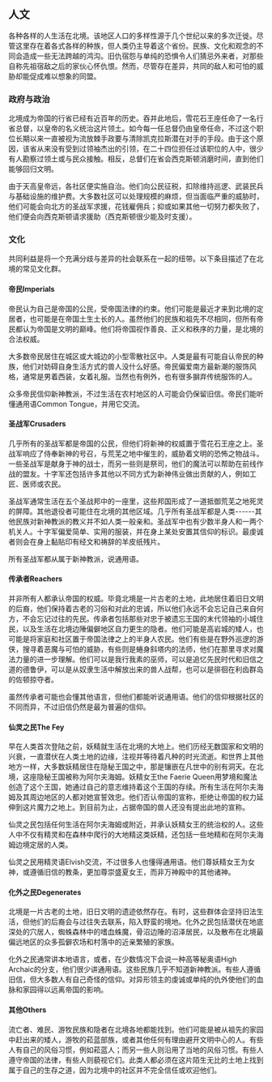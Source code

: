 ## 人文

各种各样的人生活在北境。该地区人口的多样性源于几个世纪以来的多次迁徙。尽管这里存在着各式各样的种族，但人类仍主导着这个省份。民族、文化和观念的不同会造成一些无法跨越的鸿沟。旧仇宿怨与单纯的恐惧令人们猜忌外来者，对那些自称先祖宿敌之后的家伙心怀仇恨。然而，尽管存在差异，共同的敌人和可怕的威胁却能促成难以想象的同盟。

### 政府与政治

北境成为帝国的行省已经有近百年的历史。吞并此地后，雪花石王座任命了一名行省总督，以皇帝的名义统治这片领土。如今每一任总督仍由皇帝任命，不过这个职位长期以来一直被视为流放棘手政要与清除凯克拉斯潜在对手的手段。由于这个原因，该省从来没有受到过领袖杰出的引领，在二十四位担任过该职位的人中，很少有人勘察过领土或与民众接触。相反，总督们在省会西克斯顿消磨时间，直到他们能够回归文明。

由于天高皇帝远，各社区便实施自治。他们向公民征税，扣除维持巡逻、武装民兵与基础设施的维护费。大多数社区可以处理规模的麻烦，但当面临严重的威胁时，他们可能会向北方的圣战军求援，花钱雇佣兵；抑或如果其他一切努力都失败了，他们便会向西克斯顿请求援助（西克斯顿很少能及时支援）。

### 文化

共同利益是将一个充满分歧与差异的社会联系在一起的纽带。以下条目描述了在北境的常见文化群。

#### 帝民Imperials

帝民认为自己是帝国的公民，受帝国法律的约束。他们可能是最近才来到北境的定居者，也可能是在帝国土生土长的人。虽然他们的民族和祖先不尽相同，但所有帝民都认为帝国是文明的巅峰。他们将帝国视作善良、正义和秩序的力量，是北境的合法权威。

大多数帝民居住在城区或大城边的小型零散社区中。人类是最有可能自认帝民的种族，他们对妨碍自身生活方式的兽人没什么好感。帝民偏爱南方最新潮的服饰风格，通常是男着西装，女着礼服。当然也有例外，也有很多摒弃传统服饰的人。

众多帝民信仰新神教派，不过生活在农村地区的人可能会仍保留旧信。帝民们能听懂通用语Common
Tongue，并用它交流。

#### 圣战军Crusaders

几乎所有的圣战军都是帝国的公民，但他们将新神的权威置于雪花石王座之上。圣战军响应了侍奉新神的号召，与荒芜之地中催生的，威胁着文明的恐怖之物战斗。一些圣战军是献身于神的战士，而另一些则是祭司，他们的魔法可以帮助在前线作战的盟友。十字军还包括许多其他以不同方式为新神伟业做出贡献的人，例如工匠、医师或农民。

圣战军通常生活在五个圣战邦中的一座里，这些邦国形成了一道抵御荒芜之地死灵的屏障。其他退役者可能住在北境的其他区域。几乎所有圣战军都是人类------其他民族对新神教派的教义并不如人类一般亲和。圣战军中也有少数半身人和一两个机关人。十字军偏爱简单、实用的服装，并在身上某处安置其信仰的标识。最虔诚者则会在身上黏贴印有经文和祷辞的羊皮纸残片。

所有圣战军都从属于新神教派，说通用语。

#### 传承者Reachers

并非所有人都承认帝国的权威。毕竟北境是一片古老的土地，此地居住着旧日文明的后裔，他们保持着古老的习俗和对此的忠诚，所以他们永远不会忘记自己来自何方，不会忘记过往的先民。传承者包括那些对忠于被遗忘王国的末代领袖的小城住民，以及生活在北境边陲偏僻地区自力更生的隐者。他们可能是高岩城的矮人，也可能是将家庭和社区置于帝国法律之上的半身人农民。他们有些是在野外巡逻的游侠，搜寻着恶魔与可怕的威胁，有些则是蜷身斜塔内的法师，他们在那里寻求对魔法力量的进一步理解。他们可以是我行我素的巫师，可以是追忆先民时代和旧信之道的德鲁伊，可以是从奴隶生活中解放出来的兽人战帮，也可以是徘徊在利齿群岛的佐顿掠夺者。

虽然传承者可能也会懂其他语言，但他们都能听说通用语。他们的信仰根据社区的不同而异，不过旧信仍然是最为普遍的信仰。

#### 仙灵之民The Fey

早在人类首次登陆之前，妖精就生活在北境的大地上。他们历经无数国家和文明的兴衰，一直潜伏在人类土地的边缘，注视并等待着凡种的时光流逝。和世界上其他地方一样，大多数妖精居住在隐秘王国之中，那是镶嵌在凡世中的别有洞天。在北境，这座隐秘王国被称为阿尔夫海姆。妖精女王the
Faerie
Queen用梦境和魔法创造了这个王国，她通过自己的意志维持着这个王国的存续。所有生活在阿尔夫海姆及其周边地区的人都对她宣誓效忠。他们否认帝国的宣称，拒绝让帝国的权力延伸到这片魔力之地上。到目前为止，占据帝国的兽人还没有提出此地的宣称。

仙灵之民包括任何生活在阿尔夫海姆或附近，并承认妖精女王的统治权的人。这些人中不仅有精灵和在森林中爬行的大地精这类妖精，还包括一些地精和在阿尔夫海姆边境定居的人类。

仙灵之民用精灵语Elvish交流，不过很多人也懂得通用语。他们尊妖精女王为女神，或遵循旧信的教条，更加尊崇盛夏女王，而非万神殿中的其他诸神。

#### 化外之民Degenerates

北境是一片古老的土地，旧日文明的遗迹依然存在。有时，这些群体会坚持旧法生活，但他们的后裔会与过往失去联系，陷入野蛮的境地。化外之民包括潜伏在地底深处的穴居人，蜘蛛森林中的嗜血蛛魔，骨沼边陲的沼泽居民，以及散布在北境最偏远地区的众多孤僻农场和村落中的近亲繁殖的家族。

化外之民通常讲本地语言，或者，在少数情况下会说一种高等秘奥语High
Archaic的分支，他们很少讲通用语。这些民族几乎不知道新神教派。有些人遵循旧信，但大多数人有自己奇怪的信仰。对异形领主的虔诚或单纯的仇外使他们的血脉和家园得以远离帝国的影响。

#### 其他Others

流亡者、难民、游牧民族和隐者在北境各地都能找到。他们可能是被从祖先的家园中赶出来的矮人，游牧的菘蓝部族，或者其他任何有理由避开文明中心的人。有些人有自己的风俗习惯，例如菘蓝人；而另一些人则沿用了当地的风俗习惯。有些人遵守帝国的法律，有些人则藐视它们。此类人都必须在这片陌生无比的土地上找到属于自己的生存之道，因为北境中的社区并不完全信任或欢迎他们。
